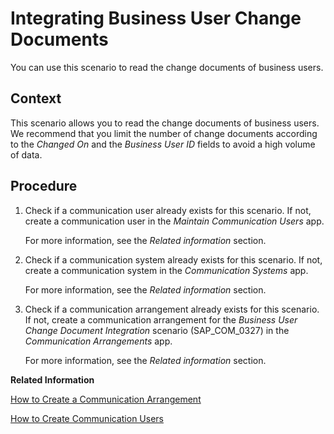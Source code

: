 <!-- loio624988e41d9144a2a4ca0178944a8d18 -->

# Integrating Business User Change Documents

You can use this scenario to read the change documents of business users.



<a name="loio624988e41d9144a2a4ca0178944a8d18__IntegratingBusinessUserChangeDocuments_context"/>

## Context

This scenario allows you to read the change documents of business users. We recommend that you limit the number of change documents according to the *Changed On* and the *Business User ID* fields to avoid a high volume of data.



<a name="loio624988e41d9144a2a4ca0178944a8d18__IntegratingBusinessUserChangeDocuments_steps"/>

## Procedure

1.  Check if a communication user already exists for this scenario. If not, create a communication user in the *Maintain Communication Users* app.

    For more information, see the *Related information* section.

2.  Check if a communication system already exists for this scenario. If not, create a communication system in the *Communication Systems* app.

    For more information, see the *Related information* section.

3.  Check if a communication arrangement already exists for this scenario. If not, create a communication arrangement for the *Business User Change Document Integration* scenario \(SAP\_COM\_0327\) in the *Communication Arrangements* app.

    For more information, see the *Related information* section.


**Related Information**  


[How to Create a Communication Arrangement](../50-administration-and-ops/how-to-create-a-communication-arrangement-a0771f6.md "")

[How to Create Communication Users](../50-administration-and-ops/how-to-create-communication-users-0377ade.md "")

